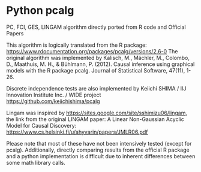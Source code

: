 # Python pcalg
PC, FCI, GES, LINGAM algorithm directly ported from R code and Official Papers

This algorithm is logically translated from the R package: https://www.rdocumentation.org/packages/pcalg/versions/2.6-0
The original algorithm was implemented by Kalisch, M., Mächler, M., Colombo, D., Maathuis, M. H., & Bühlmann, P. (2012). Causal inference using graphical models with the R package pcalg. Journal of Statistical Software, 47(11), 1-26.

Discrete independence tests are also implemented by Keiichi SHIMA / IIJ Innovation Institute Inc. / WIDE project
https://github.com/keiichishima/pcalg

Lingam was inspired by https://sites.google.com/site/sshimizu06/lingam, the link from the original LINGAM paper: A Linear Non-Gaussian Acyclic Model for Causal Discovery: https://www.cs.helsinki.fi/u/ahyvarin/papers/JMLR06.pdf

Please note that most of these have not been intensively tested (except for pcalg).
Additionally, directly comparing results from the official R package and a python implementation is difficult due to inherent differences between some math library calls. 
